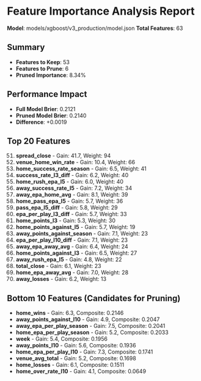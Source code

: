 # Feature Importance Analysis Report
**Model**: models/xgboost/v3_production/model.json
**Total Features**: 63

## Summary
- **Features to Keep**: 53
- **Features to Prune**: 6
- **Pruned Importance**: 8.34%

## Performance Impact
- **Full Model Brier**: 0.2121
- **Pruned Model Brier**: 0.2140
- **Difference**: +0.0019

## Top 20 Features
51. **spread_close** - Gain: 41.7, Weight: 94
57. **venue_home_win_rate** - Gain: 10.4, Weight: 66
44. **home_success_rate_season** - Gain: 6.5, Weight: 41
52. **success_rate_l3_diff** - Gain: 6.2, Weight: 40
41. **home_rush_epa_l5** - Gain: 6.0, Weight: 40
18. **away_success_rate_l5** - Gain: 7.2, Weight: 34
2. **away_epa_home_avg** - Gain: 8.1, Weight: 39
32. **home_pass_epa_l5** - Gain: 5.7, Weight: 36
47. **pass_epa_l5_diff** - Gain: 5.8, Weight: 29
23. **epa_per_play_l3_diff** - Gain: 5.7, Weight: 33
38. **home_points_l3** - Gain: 5.3, Weight: 30
35. **home_points_against_l5** - Gain: 5.7, Weight: 19
11. **away_points_against_season** - Gain: 7.1, Weight: 23
22. **epa_per_play_l10_diff** - Gain: 7.1, Weight: 23
1. **away_epa_away_avg** - Gain: 6.4, Weight: 24
34. **home_points_against_l3** - Gain: 6.5, Weight: 27
16. **away_rush_epa_l5** - Gain: 4.8, Weight: 22
54. **total_close** - Gain: 6.1, Weight: 23
25. **home_epa_away_avg** - Gain: 7.0, Weight: 28
6. **away_losses** - Gain: 6.2, Weight: 13

## Bottom 10 Features (Candidates for Pruning)
- **home_wins** - Gain: 6.3, Composite: 0.2146
- **away_points_against_l10** - Gain: 4.9, Composite: 0.2047
- **away_epa_per_play_season** - Gain: 7.5, Composite: 0.2041
- **home_epa_per_play_season** - Gain: 5.2, Composite: 0.2033
- **week** - Gain: 5.4, Composite: 0.1956
- **away_points_l10** - Gain: 5.6, Composite: 0.1936
- **home_epa_per_play_l10** - Gain: 7.3, Composite: 0.1741
- **venue_avg_total** - Gain: 5.2, Composite: 0.1698
- **home_losses** - Gain: 6.1, Composite: 0.1511
- **home_over_rate_l10** - Gain: 4.1, Composite: 0.0649
